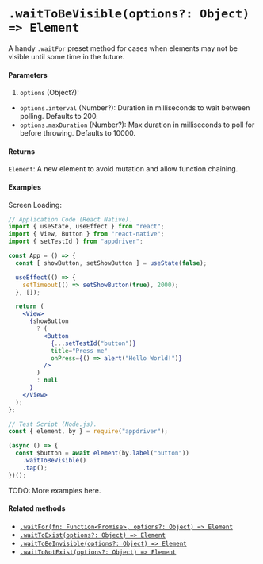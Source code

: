 # `.waitToBeVisible(options?: Object) => Element`

A handy `.waitFor` preset method for cases when elements may not be visible until some time in the future.

#### Parameters

1. `options` (Object?):
  - `options.interval` (Number?): Duration in milliseconds to wait between polling. Defaults to 200.
  - `options.maxDuration` (Number?): Max duration in milliseconds to poll for before throwing. Defaults to 10000.

#### Returns

`Element`: A new element to avoid mutation and allow function chaining.

#### Examples

Screen Loading:

```jsx
// Application Code (React Native).
import { useState, useEffect } from "react";
import { View, Button } from "react-native";
import { setTestId } from "appdriver";

const App = () => {
  const [ showButton, setShowButton ] = useState(false);

  useEffect(() => {
    setTimeout(() => setShowButton(true), 2000);
  }, []);

  return (
    <View>
      {showButton
        ? (
          <Button
            {...setTestId("button")}
            title="Press me"
            onPress={() => alert("Hello World!")}
          />
        )
        : null
      }
    </View>
  );
};

// Test Script (Node.js).
const { element, by } = require("appdriver");

(async () => {
  const $button = await element(by.label("button"))
    .waitToBeVisible()
    .tap();
})();
```

TODO: More examples here.

#### Related methods

- [`.waitFor(fn: Function<Promise>, options?: Object) => Element`](./waitFor.md)
- [`.waitToExist(options?: Object) => Element`](./waitToExist.md)
- [`.waitToBeInvisible(options?: Object) => Element`](./waitToBeInvisible.md)
- [`.waitToNotExist(options?: Object) => Element`](./waitToNotExist.md)

